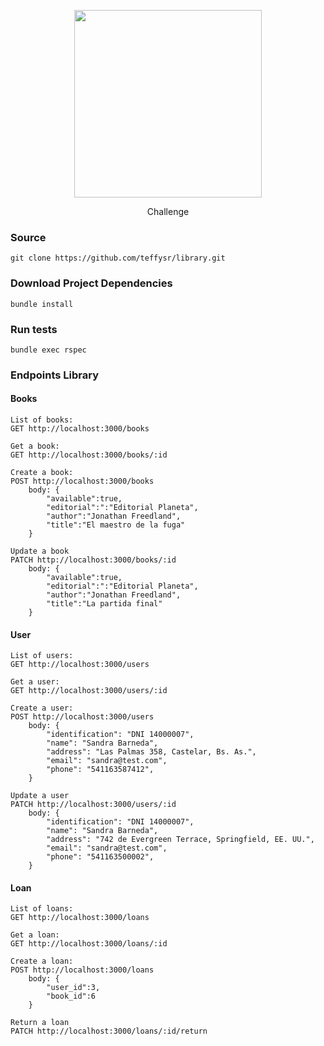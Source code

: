 <p align="center"><img src="https://github-production-user-asset-6210df.s3.amazonaws.com/18340584/267901588-edf5e0cc-9a96-4c3a-af60-ae3e9fe97fad.png" width="300" >
</p>

<p align="center">Challenge</p>

### Source
    git clone https://github.com/teffysr/library.git 

### Download Project Dependencies
    bundle install 


### Run tests
    bundle exec rspec

### Endpoints Library
#### Books
    List of books:
    GET http://localhost:3000/books
    
    Get a book:
    GET http://localhost:3000/books/:id

    Create a book:
    POST http://localhost:3000/books
        body: {
            "available":true,
            "editorial":":"Editorial Planeta",
            "author":"Jonathan Freedland",
            "title":"El maestro de la fuga"
        }

    Update a book
    PATCH http://localhost:3000/books/:id
        body: {
            "available":true,
            "editorial":":"Editorial Planeta",
            "author":"Jonathan Freedland",
            "title":"La partida final"
        }

#### User
    List of users:
    GET http://localhost:3000/users
    
    Get a user:
    GET http://localhost:3000/users/:id

    Create a user:
    POST http://localhost:3000/users
        body: {
            "identification": "DNI 14000007",
            "name": "Sandra Barneda",
            "address": "Las Palmas 358, Castelar, Bs. As.",
            "email": "sandra@test.com",
            "phone": "541163587412",
        }

    Update a user
    PATCH http://localhost:3000/users/:id
        body: {
            "identification": "DNI 14000007",
            "name": "Sandra Barneda",
            "address": "742 de Evergreen Terrace, Springfield, EE. UU.",
            "email": "sandra@test.com",
            "phone": "541163500002",
        }
#### Loan
    List of loans:
    GET http://localhost:3000/loans
    
    Get a loan:
    GET http://localhost:3000/loans/:id

    Create a loan:
    POST http://localhost:3000/loans
        body: {
            "user_id":3,
	        "book_id":6
        }

    Return a loan
    PATCH http://localhost:3000/loans/:id/return

